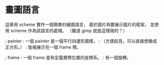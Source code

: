 # 畫圖語言
這章用 scheme 實作一個簡單的繪圖語言，
基於圖片與要展示圖片的框架，
並使用 scheme 作為該語言的處理。
（難道 gimp 就是這樣做的？）

; painter
: 一個 painter 是一個平行四邊形圖樣，
: （方便起見，可以直接想像成正方形。）
: 能被展示在一個 frame 裡。

; frame
: 一個 frame 是有定義實際位置的座標系。
: 有一個旋轉。
